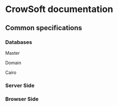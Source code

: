 CrowSoft documentation
======================

Common specifications
---------------------

### Databases

Master

Domain

Cairo

### Server Side

### Browser Side
